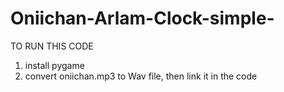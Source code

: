# Oniichan-Arlam-Clock-simple-
TO RUN THIS CODE
1. install pygame 
2. convert oniichan.mp3 to Wav file, then link it in the code
